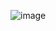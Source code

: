 ![image](https://user-images.githubusercontent.com/63921209/221358721-0c29ec43-45fd-4e13-a833-db07016234f9.png)
